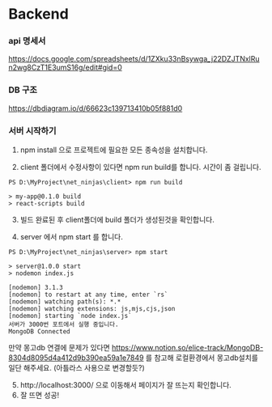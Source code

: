 # Backend

### api 명세서

https://docs.google.com/spreadsheets/d/1ZXku33nBsywga_j22DZJTNxlRun2wg8CzT1E3umS16g/edit#gid=0

### DB 구조

https://dbdiagram.io/d/66623c139713410b05f881d0

### 서버 시작하기
1. npm install 으로 프로젝트에 필요한 모든 종속성을 설치합니다.

2. client 폴더에서 수정사항이 있다면 npm run build를 합니다. 시간이 좀 걸립니다.
```
PS D:\MyProject\net_ninjas\client> npm run build

> my-app@0.1.0 build
> react-scripts build

```
3. 빌드 완료된 후 client폴더에 build 폴더가 생성된것을 확인합니다.

4. server 에서 npm start 를 합니다.
```
PS D:\MyProject\net_ninjas\server> npm start

> server@1.0.0 start
> nodemon index.js

[nodemon] 3.1.3
[nodemon] to restart at any time, enter `rs`
[nodemon] watching path(s): *.*
[nodemon] watching extensions: js,mjs,cjs,json
[nodemon] starting `node index.js`
서버가 3000번 포트에서 실행 중입니다.
MongoDB Connected
```
만약 몽고db 연결에 문제가 있다면 https://www.notion.so/elice-track/MongoDB-8304d8095d4a412d9b390ea59a1e7849 를 참고해 로컬환경에서 몽고db설치를 일단 해주세요. (아틀라스 사용으로 변경할듯?)

5. http://localhost:3000/ 으로 이동해서 페이지가 잘 뜨는지 확인합니다.
6. 잘 뜨면 성공!
